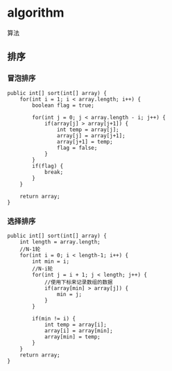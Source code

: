 # algorithm
算法

## 排序

### 冒泡排序

	public int[] sort(int[] array) {
		for(int i = 1; i < array.length; i++) {
			boolean flag = true;
			
			for(int j = 0; j < array.length - i; j++) {
				if(array[j] > array[j+1]) {
					int temp = array[j];
					array[j] = array[j+1];
					array[j+1] = temp;
					flag = false;
				}
			}
			if(flag) {
				break;
			}
		}
		
		return array;
	}
	

### 选择排序

	public int[] sort(int[] array) {
		int length = array.length;
		//N-1轮
		for(int i = 0; i < length-1; i++) {
			int min = i;
			//N-i轮
			for(int j = i + 1; j < length; j++) {
				//使用下标来记录数组的数据
				if(array[min] > array[j]) {
					min = j;
				}
			}
			
			if(min != i) {
				int temp = array[i];
				array[i] = array[min];
				array[min] = temp;
			}
		}
		return array;
	}
  
  
